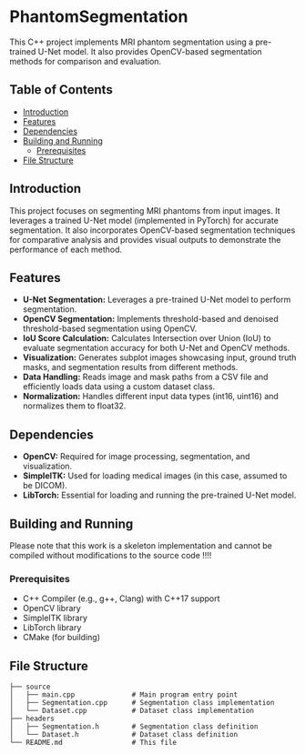 # PhantomSegmentation

This C++ project implements MRI phantom segmentation using a pre-trained U-Net model. It also provides OpenCV-based segmentation methods for comparison and evaluation. 

## Table of Contents

* [Introduction](#introduction)
* [Features](#features)
* [Dependencies](#dependencies)
* [Building and Running](#building-and-running)
    * [Prerequisites](#prerequisites)
* [File Structure](#file-structure)

## Introduction

This project focuses on segmenting MRI phantoms from input images. It leverages a trained U-Net model (implemented in PyTorch) for accurate segmentation.  It also incorporates OpenCV-based segmentation techniques for comparative analysis and provides visual outputs to demonstrate the performance of each method.

## Features

* **U-Net Segmentation:** Leverages a pre-trained U-Net model to perform segmentation.
* **OpenCV Segmentation:**  Implements threshold-based and denoised threshold-based segmentation using OpenCV.
* **IoU Score Calculation:** Calculates Intersection over Union (IoU) to evaluate segmentation accuracy for both U-Net and OpenCV methods.
* **Visualization:** Generates subplot images showcasing input, ground truth masks, and segmentation results from different methods.
* **Data Handling:** Reads image and mask paths from a CSV file and efficiently loads data using a custom dataset class.
* **Normalization:** Handles different input data types (int16, uint16) and normalizes them to float32.

## Dependencies

* **OpenCV:**  Required for image processing, segmentation, and visualization.
* **SimpleITK:** Used for loading medical images (in this case, assumed to be DICOM).
* **LibTorch:**  Essential for loading and running the pre-trained U-Net model. 

## Building and Running

Please note that this work is a skeleton implementation and cannot be compiled without modifications to the source code !!!! 

### Prerequisites

* C++ Compiler (e.g., g++, Clang) with C++17 support
* OpenCV library
* SimpleITK library 
* LibTorch library
* CMake (for building)

## File Structure

```
├── source
│   ├── main.cpp              # Main program entry point
│   ├── Segmentation.cpp      # Segmentation class implementation
│   └── Dataset.cpp           # Dataset class implementation
├── headers
│   ├── Segmentation.h        # Segmentation class definition
│   └── Dataset.h             # Dataset class definition
└── README.md                 # This file
```

    

